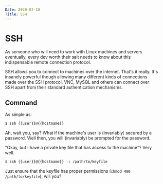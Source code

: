 ```yaml
---
Date: 2020-07-10
Title: SSH
---
```


# SSH

As someone who will need to work with Linux machines and servers eventually, every dev worth their salt needs to know about this indispensable remote connection protocol.

SSH allows you to connect to machines over the internet. That's it really.
It's insanely powerful though allowing many different kinds of connections made over the SSH protocol. VNC, MySQL and others can connect over SSH apart from their standard authentication mechanisms.

## Command
As simple as:

```bash
$ ssh {{user}}@{{hostname}}
```

Ah, wait you, say? What if the machine's user is (invariably) secured by a password.
Well then, you will (invariably) be prompted for the password.

"Okay, but I have a private key file that has access to the machine"?
Very well.

```bash
$ ssh {{user}}@{{hostname}} -i /path/to/keyfile
```

Just ensure that the keyfile has proper permissions (`chmod 400 /path/to/keyfile`), will you?